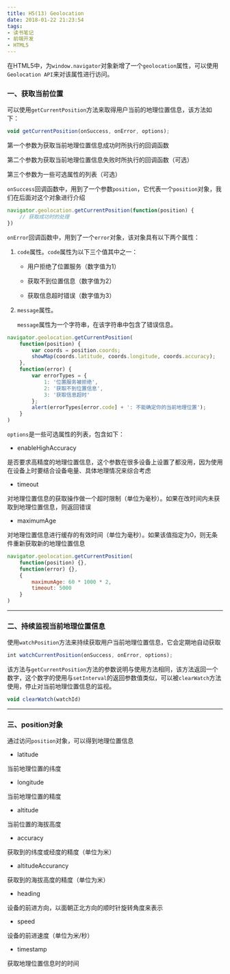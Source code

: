 ```yaml
---
title: H5(13) Geolocation
date: 2018-01-22 21:23:54
tags:
- 读书笔记
- 前端开发
- HTML5
---
```


在HTML5中，为`window.navigator`对象新增了一个`geolocation`属性，可以使用`Geolocation API`来对该属性进行访问。

<!-- More -->

### 一、获取当前位置

可以使用`getCurrentPosition`方法来取得用户当前的地理位置信息，该方法如下：

```javascript
void getCurrentPosition(onSuccess, onError, options);
```

第一个参数为获取当前地理位置信息成功时所执行的回调函数

第二个参数为获取当前地理位置信息失败时所执行的回调函数（可选）

第三个参数为一些可选属性的列表（可选）

`onSuccess`回调函数中，用到了一个参数`position`，它代表一个`position`对象，我们在后面对这个对象进行介绍

```javascript
navigator.geolocation.getCurrentPosition(function(position) {
    // 获取成功时的处理
})
```

`onError`回调函数中，用到了一个`error`对象，该对象具有以下两个属性：

1. `code`属性。`code`属性为以下三个值其中之一：

    * 用户拒绝了位置服务（数字值为1）

    * 获取不到位置信息（数字值为2）

    * 获取信息超时错误（数字值为3）

2. `message`属性。

    `message`属性为一个字符串，在该字符串中包含了错误信息。

```javascript
navigator.geolocation.getCurrentPosition(
    function(position) {
        var coords = position.coords;
        showMap(coords.latitude, coords.longitude, coords.accuracy);
    },
    function(error) {
        var errorTypes = {
            1: '位置服务被拒绝',
            2: '获取不到位置信息',
            3: '获取信息超时'
        };
        alert(errorTypes[error.code] + ': 不能确定你的当前地理位置');
    }
)
```

`options`是一些可选属性的列表，包含如下：

* enableHighAccuracy

是否要求高精度的地理位置信息，这个参数在很多设备上设置了都没用，因为使用在设备上时要结合设备电量、具体地理情况来综合考虑

* timeout

对地理位置信息的获取操作做一个超时限制（单位为毫秒）。如果在改时间内未获取到地理位置信息，则返回错误

* maximumAge

对地理位置信息进行缓存的有效时间（单位为毫秒）。如果该值指定为0，则无条件重新获取新的地理位置信息

```javascript
navigator.geolocation.getCurrentPosition(
    function(position) {},
    function(error) {},
    {
        maximumAge: 60 * 1000 * 2,
        timeout: 5000
    }
)
```

---

### 二、持续监视当前地理位置信息

使用`watchPosition`方法来持续获取用户当前地理位置信息，它会定期地自动获取

```javascript
int watchCurrentPosition(onSuccess, onError, options);
```

该方法与`getCurrentPosition`方法的参数说明与使用方法相同，该方法返回一个数字，这个数字的使用与`setInterval`的返回参数值类似，可以被`clearWatch`方法使用，停止对当前地理位置信息的监视。

```javascript
void clearWatch(watchId)
```

---

### 三、position对象

通过访问`position`对象，可以得到地理位置信息

* latitude

当前地理位置的纬度

* longitude

当前地理位置的精度

* altitude

当前位置的海拔高度

* accuracy

获取到的纬度或经度的精度（单位为米）

* altitudeAccurancy

获取到的海拔高度的精度（单位为米）

* heading

设备的前进方向，以面朝正北方向的顺时针旋转角度来表示

* speed

设备的前进速度（单位为米/秒）

* timestamp

获取地理位置信息时的时间


